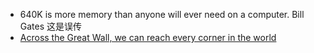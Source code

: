 * 640K is more memory than anyone will ever need on a computer. Bill Gates 这是误传
* [Across the Great Wall, we can reach every corner in the world](http://en.wikipedia.org/wiki/Internet_in_China)